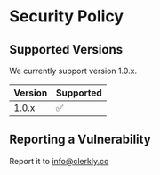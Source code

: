 # Security Policy

## Supported Versions

We currently support version 1.0.x.

| Version | Supported          |
| ------- | ------------------ |
| 1.0.x   | :white_check_mark: |


## Reporting a Vulnerability

Report it to info@clerkly.co
